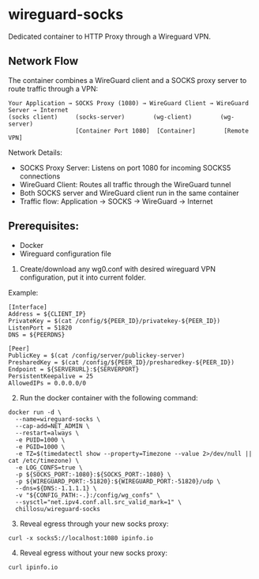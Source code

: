 # wireguard-socks
Dedicated container to HTTP Proxy through a Wireguard VPN.

## Network Flow

The container combines a WireGuard client and a SOCKS proxy server to route traffic through a VPN:

```
Your Application → SOCKS Proxy (1080) → WireGuard Client → WireGuard Server → Internet
(socks client)     (socks-server)        (wg-client)        (wg-server)
                   [Container Port 1080]  [Container]        [Remote VPN]
```

Network Details:
- SOCKS Proxy Server: Listens on port 1080 for incoming SOCKS5 connections
- WireGuard Client: Routes all traffic through the WireGuard tunnel
- Both SOCKS server and WireGuard client run in the same container
- Traffic flow: Application → SOCKS → WireGuard → Internet

## Prerequisites:
 - Docker
 - Wireguard configuration file

1. Create/download any wg0.conf with desired wireguard VPN configuration, put it into current folder.

Example:
```
[Interface]
Address = ${CLIENT_IP}
PrivateKey = $(cat /config/${PEER_ID}/privatekey-${PEER_ID})
ListenPort = 51820
DNS = ${PEERDNS}

[Peer]
PublicKey = $(cat /config/server/publickey-server)
PresharedKey = $(cat /config/${PEER_ID}/presharedkey-${PEER_ID})
Endpoint = ${SERVERURL}:${SERVERPORT}
PersistentKeepalive = 25
AllowedIPs = 0.0.0.0/0
```

2. Run the docker container with the following command:

```
docker run -d \
  --name=wireguard-socks \
  --cap-add=NET_ADMIN \
  --restart=always \
  -e PUID=1000 \
  -e PGID=1000 \
  -e TZ=$(timedatectl show --property=Timezone --value 2>/dev/null || cat /etc/timezone) \
  -e LOG_CONFS=true \
  -p ${SOCKS_PORT:-1080}:${SOCKS_PORT:-1080} \
  -p ${WIREGUARD_PORT:-51820}:${WIREGUARD_PORT:-51820}/udp \
  --dns=${DNS:-1.1.1.1} \
  -v "${CONFIG_PATH:-.}:/config/wg_confs" \
  --sysctl="net.ipv4.conf.all.src_valid_mark=1" \
  chillosu/wireguard-socks
```

3. Reveal egress through your new socks proxy:

`curl -x socks5://localhost:1080 ipinfo.io`

4. Reveal egress without your new socks proxy:

`curl ipinfo.io`

